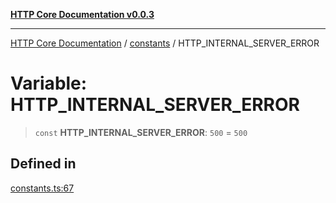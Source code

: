 [**HTTP Core Documentation v0.0.3**](../../README.md)

***

[HTTP Core Documentation](../../modules.md) / [constants](../README.md) / HTTP\_INTERNAL\_SERVER\_ERROR

# Variable: HTTP\_INTERNAL\_SERVER\_ERROR

> `const` **HTTP\_INTERNAL\_SERVER\_ERROR**: `500` = `500`

## Defined in

[constants.ts:67](https://github.com/stonemjs/http-core/blob/33a82b77e98ade423889148c13f25ccd40b75c8a/src/constants.ts#L67)
